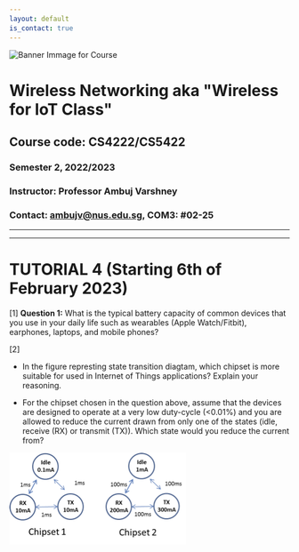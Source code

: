 ```yaml
---
layout: default
is_contact: true
---
```


![Banner Immage for Course](cs4222_banner.png)  

# Wireless Networking aka "Wireless for IoT Class"
## Course code: CS4222/CS5422  
### Semester 2, 2022/2023
### Instructor: Professor Ambuj Varshney
### Contact: [ambujv@nus.edu.sg](mailto:ambujv@nus.edu.sg), COM3: #02-25     

----
****

# TUTORIAL 4 (Starting 6th of February 2023)


[1] **Question 1:** What is the typical battery capacity of common devices that you use in your daily life such as wearables (Apple Watch/Fitbit), earphones, laptops, and mobile phones?

[2] 
* In the figure represting state transition diagtam, which chipset is more suitable for used in Internet of Things applications? Explain your reasoning.

* For the chipset chosen in the question above, assume that the devices are designed to operate at a very low duty-cycle (<0.01%) and you are allowed to reduce the current drawn from only one of the states (idle, receive (RX) or transmit (TX)). Which state would you reduce the current from?    


![Question2, Tutorial](tutorial4_question2.png)  

























